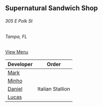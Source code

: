 ## Supernatural Sandwich Shop
###### 305 E Polk St
###### Tampa, FL


[View Menu](https://supernaturalfoodandwine.square.site)

Developer     | Order
--------------|---------------------
[Mark](http://github.com/mark-smithtb)              | 
[Minho](https://github.com/minhochoi)               | 
[Daniel](https://github.com/dtartaglia)             | Italian Stallion
[Lucas](https://github.com/lucasclaud)              |
